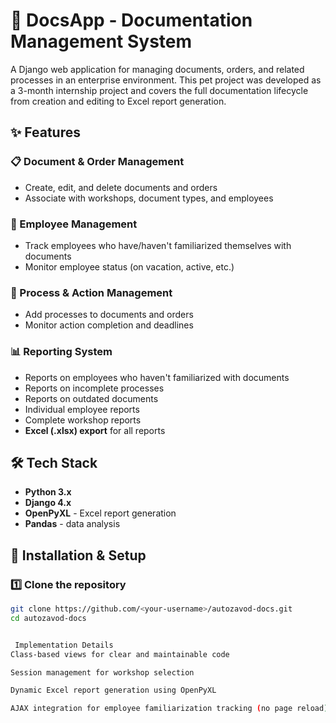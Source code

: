 # 📄 DocsApp - Documentation Management System

A Django web application for managing documents, orders, and related processes in an enterprise environment. This pet project was developed as a 3-month internship project and covers the full documentation lifecycle from creation and editing to Excel report generation.

## ✨ Features

### 📋 Document & Order Management
- Create, edit, and delete documents and orders
- Associate with workshops, document types, and employees

### 👥 Employee Management
- Track employees who have/haven't familiarized themselves with documents
- Monitor employee status (on vacation, active, etc.)

### 🔄 Process & Action Management
- Add processes to documents and orders
- Monitor action completion and deadlines

### 📊 Reporting System
- Reports on employees who haven't familiarized with documents
- Reports on incomplete processes
- Reports on outdated documents
- Individual employee reports
- Complete workshop reports
- **Excel (.xlsx) export** for all reports

## 🛠️ Tech Stack

- **Python 3.x**
- **Django 4.x**
- **OpenPyXL** - Excel report generation
- **Pandas** - data analysis

## 🚀 Installation & Setup

### 1️⃣ Clone the repository
```bash
git clone https://github.com/<your-username>/autozavod-docs.git
cd autozavod-docs


 Implementation Details
Class-based views for clear and maintainable code

Session management for workshop selection

Dynamic Excel report generation using OpenPyXL

AJAX integration for employee familiarization tracking (no page reload)
